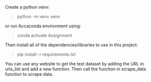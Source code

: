 Create a python venv:
>python -m venv venv

or run Accaconda environment using:
>conda activate Assignment

Then install all of the dependencies/libraries to use in this project:

>pip install -r requirements.txt

You can use any website to get the test dataset by adding the URL in urls_list and add a new function. Then call the function in scrape_data function to scrape data.
